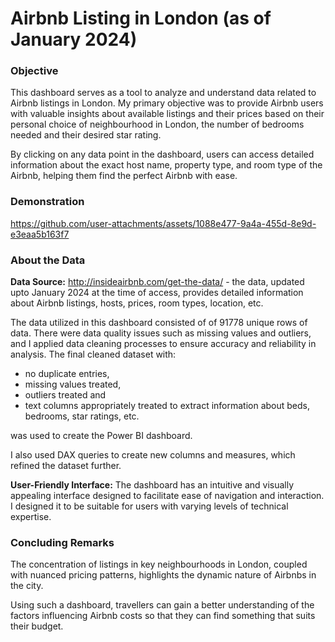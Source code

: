 # Airbnb Listing in London (as of January 2024)

### Objective
This dashboard serves as a tool to analyze and understand data related to Airbnb listings in London. My primary objective was to provide Airbnb users with valuable insights about available listings and their prices based on their personal choice of neighbourhood in London, the number of bedrooms needed and their desired star rating. 

By clicking on any data point in the dashboard, users can access detailed information about the exact host name, property type, and room type of the Airbnb, helping them find the perfect Airbnb with ease.

### Demonstration


https://github.com/user-attachments/assets/1088e477-9a4a-455d-8e9d-e3eaa5b163f7


### About the Data
**Data Source:** http://insideairbnb.com/get-the-data/ - the data, updated upto January 2024 at the time of access, provides detailed information about Airbnb listings, hosts, prices, room types, location, etc.
   
The data utilized in this dashboard consisted of of 91778 unique rows of data. There were data quality issues such as missing values and outliers, and I applied data cleaning processes to ensure accuracy and reliability in analysis. The final cleaned dataset with:

- no duplicate entries,
- missing values treated,
- outliers treated and
- text columns appropriately treated to extract information about beds, bedrooms, star ratings, etc.

was used to create the Power BI dashboard. 

I also used DAX queries to create new columns and measures, which refined the dataset further.

**User-Friendly Interface:** The dashboard has an intuitive and visually appealing interface designed to facilitate ease of navigation and interaction. I designed it to be suitable for users with varying levels of technical expertise. 

### Concluding Remarks
The concentration of listings in key neighbourhoods in London, coupled with nuanced pricing patterns, highlights the dynamic nature of Airbnbs in the city.

Using such a dashboard, travellers can gain a better understanding of the factors influencing Airbnb costs so that they can find something that suits their budget.

